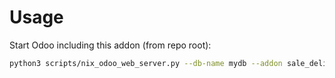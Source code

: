 # Usage

Start Odoo including this addon (from repo root):

```bash
python3 scripts/nix_odoo_web_server.py --db-name mydb --addon sale_delivery_split_date
```
